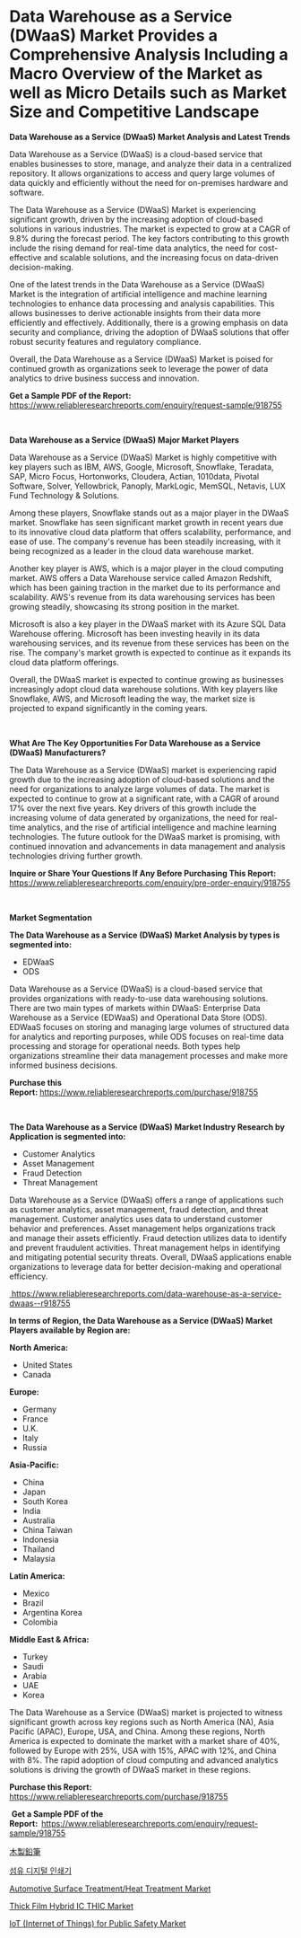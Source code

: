 <p><h1>Data Warehouse as a Service (DWaaS) Market Provides a Comprehensive Analysis Including a Macro Overview of the Market as well as Micro Details such as Market Size and Competitive Landscape</h1></p><p><strong>Data Warehouse as a Service (DWaaS) Market Analysis and Latest Trends</strong></p>
<p><p>Data Warehouse as a Service (DWaaS) is a cloud-based service that enables businesses to store, manage, and analyze their data in a centralized repository. It allows organizations to access and query large volumes of data quickly and efficiently without the need for on-premises hardware and software.</p><p>The Data Warehouse as a Service (DWaaS) Market is experiencing significant growth, driven by the increasing adoption of cloud-based solutions in various industries. The market is expected to grow at a CAGR of 9.8% during the forecast period. The key factors contributing to this growth include the rising demand for real-time data analytics, the need for cost-effective and scalable solutions, and the increasing focus on data-driven decision-making.</p><p>One of the latest trends in the Data Warehouse as a Service (DWaaS) Market is the integration of artificial intelligence and machine learning technologies to enhance data processing and analysis capabilities. This allows businesses to derive actionable insights from their data more efficiently and effectively. Additionally, there is a growing emphasis on data security and compliance, driving the adoption of DWaaS solutions that offer robust security features and regulatory compliance.</p><p>Overall, the Data Warehouse as a Service (DWaaS) Market is poised for continued growth as organizations seek to leverage the power of data analytics to drive business success and innovation.</p></p>
<p><strong>Get a Sample PDF of the Report:&nbsp;</strong> <a href="https://www.reliableresearchreports.com/enquiry/request-sample/918755">https://www.reliableresearchreports.com/enquiry/request-sample/918755</a></p>
<p>&nbsp;</p>
<p><strong>Data Warehouse as a Service (DWaaS) Major Market Players</strong></p>
<p><p>Data Warehouse as a Service (DWaaS) Market is highly competitive with key players such as IBM, AWS, Google, Microsoft, Snowflake, Teradata, SAP, Micro Focus, Hortonworks, Cloudera, Actian, 1010data, Pivotal Software, Solver, Yellowbrick, Panoply, MarkLogic, MemSQL, Netavis, LUX Fund Technology & Solutions. </p><p>Among these players, Snowflake stands out as a major player in the DWaaS market. Snowflake has seen significant market growth in recent years due to its innovative cloud data platform that offers scalability, performance, and ease of use. The company's revenue has been steadily increasing, with it being recognized as a leader in the cloud data warehouse market.</p><p>Another key player is AWS, which is a major player in the cloud computing market. AWS offers a Data Warehouse service called Amazon Redshift, which has been gaining traction in the market due to its performance and scalability. AWS's revenue from its data warehousing services has been growing steadily, showcasing its strong position in the market.</p><p>Microsoft is also a key player in the DWaaS market with its Azure SQL Data Warehouse offering. Microsoft has been investing heavily in its data warehousing services, and its revenue from these services has been on the rise. The company's market growth is expected to continue as it expands its cloud data platform offerings.</p><p>Overall, the DWaaS market is expected to continue growing as businesses increasingly adopt cloud data warehouse solutions. With key players like Snowflake, AWS, and Microsoft leading the way, the market size is projected to expand significantly in the coming years.</p></p>
<p>&nbsp;</p>
<p><strong>What Are The Key Opportunities For Data Warehouse as a Service (DWaaS) Manufacturers?</strong></p>
<p><p>The Data Warehouse as a Service (DWaaS) market is experiencing rapid growth due to the increasing adoption of cloud-based solutions and the need for organizations to analyze large volumes of data. The market is expected to continue to grow at a significant rate, with a CAGR of around 17% over the next five years. Key drivers of this growth include the increasing volume of data generated by organizations, the need for real-time analytics, and the rise of artificial intelligence and machine learning technologies. The future outlook for the DWaaS market is promising, with continued innovation and advancements in data management and analysis technologies driving further growth.</p></p>
<p><strong>Inquire or Share Your Questions If Any Before Purchasing This Report:</strong> <a href="https://www.reliableresearchreports.com/enquiry/pre-order-enquiry/918755">https://www.reliableresearchreports.com/enquiry/pre-order-enquiry/918755</a></p>
<p>&nbsp;</p>
<p><strong>Market Segmentation</strong></p>
<p><strong>The Data Warehouse as a Service (DWaaS) Market Analysis by types is segmented into:</strong></p>
<p><ul><li>EDWaaS</li><li>ODS</li></ul></p>
<p><p>Data Warehouse as a Service (DWaaS) is a cloud-based service that provides organizations with ready-to-use data warehousing solutions. There are two main types of markets within DWaaS: Enterprise Data Warehouse as a Service (EDWaaS) and Operational Data Store (ODS). EDWaaS focuses on storing and managing large volumes of structured data for analytics and reporting purposes, while ODS focuses on real-time data processing and storage for operational needs. Both types help organizations streamline their data management processes and make more informed business decisions.</p></p>
<p><strong>Purchase this Report:&nbsp;</strong><a href="https://www.reliableresearchreports.com/purchase/918755">https://www.reliableresearchreports.com/purchase/918755</a></p>
<p>&nbsp;</p>
<p><strong>The Data Warehouse as a Service (DWaaS) Market Industry Research by Application is segmented into:</strong></p>
<p><ul><li>Customer Analytics</li><li>Asset Management</li><li>Fraud Detection</li><li>Threat Management</li></ul></p>
<p><p>Data Warehouse as a Service (DWaaS) offers a range of applications such as customer analytics, asset management, fraud detection, and threat management. Customer analytics uses data to understand customer behavior and preferences. Asset management helps organizations track and manage their assets efficiently. Fraud detection utilizes data to identify and prevent fraudulent activities. Threat management helps in identifying and mitigating potential security threats. Overall, DWaaS applications enable organizations to leverage data for better decision-making and operational efficiency.</p></p>
<p><a href="https://www.reliableresearchreports.com/data-warehouse-as-a-service-dwaas--r918755">&nbsp;https://www.reliableresearchreports.com/data-warehouse-as-a-service-dwaas--r918755</a></p>
<p><strong>In terms of Region, the Data Warehouse as a Service (DWaaS) Market Players available by Region are:</strong></p>
<p>
    <p> <strong> North America: </strong>
        <ul>
            <li>United States</li>
            <li>Canada</li>
        </ul>
        </p> 
    <p> <strong> Europe: </strong>
        <ul>
            <li>Germany</li>
            <li>France</li>
            <li>U.K.</li>
            <li>Italy</li>
            <li>Russia</li>
        </ul>
        </p> 
    <p> <strong> Asia-Pacific: </strong>
        <ul>
            <li>China</li>
            <li>Japan</li>
            <li>South Korea</li>
            <li>India</li>
            <li>Australia</li>
            <li>China Taiwan</li>
            <li>Indonesia</li>
            <li>Thailand</li>
            <li>Malaysia</li>
        </ul>
        </p> 
    <p> <strong> Latin America: </strong>
        <ul>
            <li>Mexico</li>
            <li>Brazil</li>
            <li>Argentina Korea</li>
            <li>Colombia</li>
        </ul>
        </p> 
    <p> <strong> Middle East & Africa: </strong>
        <ul>
            <li>Turkey</li>
            <li>Saudi</li>
            <li>Arabia</li>
            <li>UAE</li>
            <li>Korea</li>
        </ul>
    </p>
    </p>
<p><p>The Data Warehouse as a Service (DWaaS) market is projected to witness significant growth across key regions such as North America (NA), Asia Pacific (APAC), Europe, USA, and China. Among these regions, North America is expected to dominate the market with a market share of 40%, followed by Europe with 25%, USA with 15%, APAC with 12%, and China with 8%. The rapid adoption of cloud computing and advanced analytics solutions is driving the growth of DWaaS market in these regions.</p></p>
<p><strong>Purchase this Report: </strong><a href="https://www.reliableresearchreports.com/purchase/918755">https://www.reliableresearchreports.com/purchase/918755</a></p>
<p>&nbsp;<strong>Get a Sample PDF of the Report:&nbsp;&nbsp;</strong><a href="https://www.reliableresearchreports.com/enquiry/request-sample/918755">https://www.reliableresearchreports.com/enquiry/request-sample/918755</a></p>
<p><strong></strong></p>
<p><p><a href="https://github.com/alyle7648/Market-Research-Report-List-1/blob/main/311579861378.md">木製鉛筆</a></p><p><a href="https://github.com/fernandotryO5lson96765/Market-Research-Report-List-1/blob/main/885705160066.md">섬유 디지털 인쇄기</a></p><p><a href="https://github.com/ruddyyedelwadw/Market-Research-Report-List-2/blob/main/automotive-surface-treatmentheat-treatment-market.md">Automotive Surface Treatment/Heat Treatment Market</a></p><p><a href="https://www.linkedin.com/pulse/thick-film-hybrid-ic-thic-market-size-cagr-trends-2024-2030-7ehhc">Thick Film Hybrid IC THIC Market</a></p><p><a href="https://github.com/jaidynmorantestelletmjzya/Market-Research-Report-List-2/blob/main/iot-internet-of-things-for-public-safety-market.md">IoT (Internet of Things) for Public Safety Market</a></p></p>